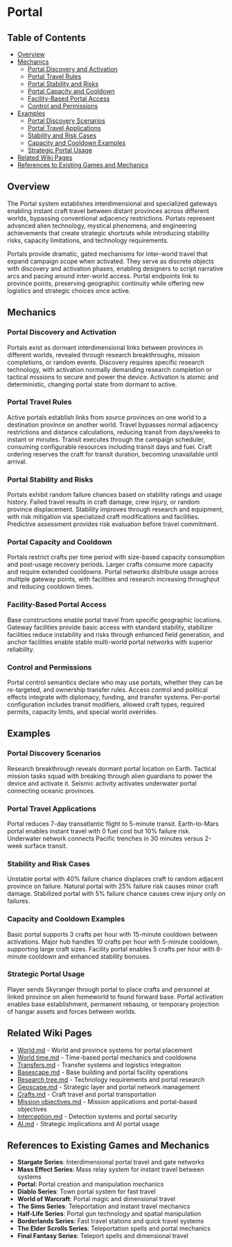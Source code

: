 # Portal

## Table of Contents
- [Overview](#overview)
- [Mechanics](#mechanics)
  - [Portal Discovery and Activation](#portal-discovery-and-activation)
  - [Portal Travel Rules](#portal-travel-rules)
  - [Portal Stability and Risks](#portal-stability-and-risks)
  - [Portal Capacity and Cooldown](#portal-capacity-and-cooldown)
  - [Facility-Based Portal Access](#facility-based-portal-access)
  - [Control and Permissions](#control-and-permissions)
- [Examples](#examples)
  - [Portal Discovery Scenarios](#portal-discovery-scenarios)
  - [Portal Travel Applications](#portal-travel-applications)
  - [Stability and Risk Cases](#stability-and-risk-cases)
  - [Capacity and Cooldown Examples](#capacity-and-cooldown-examples)
  - [Strategic Portal Usage](#strategic-portal-usage)
- [Related Wiki Pages](#related-wiki-pages)
- [References to Existing Games and Mechanics](#references-to-existing-games-and-mechanics)

## Overview
The Portal system establishes interdimensional and specialized gateways enabling instant craft travel between distant provinces across different worlds, bypassing conventional adjacency restrictions. Portals represent advanced alien technology, mystical phenomena, and engineering achievements that create strategic shortcuts while introducing stability risks, capacity limitations, and technology requirements.

Portals provide dramatic, gated mechanisms for inter-world travel that expand campaign scope when activated. They serve as discrete objects with discovery and activation phases, enabling designers to script narrative arcs and pacing around inter-world access. Portal endpoints link to province points, preserving geographic continuity while offering new logistics and strategic choices once active.

## Mechanics
### Portal Discovery and Activation
Portals exist as dormant interdimensional links between provinces in different worlds, revealed through research breakthroughs, mission completions, or random events. Discovery requires specific research technology, with activation normally demanding research completion or tactical missions to secure and power the device. Activation is atomic and deterministic, changing portal state from dormant to active.

### Portal Travel Rules
Active portals establish links from source provinces on one world to a destination province on another world. Travel bypasses normal adjacency restrictions and distance calculations, reducing transit from days/weeks to instant or minutes. Transit executes through the campaign scheduler, consuming configurable resources including transit days and fuel. Craft ordering reserves the craft for transit duration, becoming unavailable until arrival.

### Portal Stability and Risks
Portals exhibit random failure chances based on stability ratings and usage history. Failed travel results in craft damage, crew injury, or random province displacement. Stability improves through research and equipment, with risk mitigation via specialized craft modifications and facilities. Predictive assessment provides risk evaluation before travel commitment.

### Portal Capacity and Cooldown
Portals restrict crafts per time period with size-based capacity consumption and post-usage recovery periods. Larger crafts consume more capacity and require extended cooldowns. Portal networks distribute usage across multiple gateway points, with facilities and research increasing throughput and reducing cooldown times.

### Facility-Based Portal Access
Base constructions enable portal travel from specific geographic locations. Gateway facilities provide basic access with standard stability, stabilizer facilities reduce instability and risks through enhanced field generation, and anchor facilities enable stable multi-world portal networks with superior reliability.

### Control and Permissions
Portal control semantics declare who may use portals, whether they can be re-targeted, and ownership transfer rules. Access control and political effects integrate with diplomacy, funding, and transfer systems. Per-portal configuration includes transit modifiers, allowed craft types, required permits, capacity limits, and special world overrides.

## Examples
### Portal Discovery Scenarios
Research breakthrough reveals dormant portal location on Earth. Tactical mission tasks squad with breaking through alien guardians to power the device and activate it. Seismic activity activates underwater portal connecting oceanic provinces.

### Portal Travel Applications
Portal reduces 7-day transatlantic flight to 5-minute transit. Earth-to-Mars portal enables instant travel with 0 fuel cost but 10% failure risk. Underwater network connects Pacific trenches in 30 minutes versus 2-week surface transit.

### Stability and Risk Cases
Unstable portal with 40% failure chance displaces craft to random adjacent province on failure. Natural portal with 25% failure risk causes minor craft damage. Stabilized portal with 5% failure chance causes crew injury only on failures.

### Capacity and Cooldown Examples
Basic portal supports 3 crafts per hour with 15-minute cooldown between activations. Major hub handles 10 crafts per hour with 5-minute cooldown, supporting large craft sizes. Facility portal enables 5 crafts per hour with 8-minute cooldown and enhanced stability bonuses.

### Strategic Portal Usage
Player sends Skyranger through portal to place crafts and personnel at linked province on alien homeworld to found forward base. Portal activation enables base establishment, permanent rebasing, or temporary projection of hangar assets and forces between worlds.

## Related Wiki Pages

- [World.md](../geoscape/World.md) - World and province systems for portal placement
- [World time.md](../geoscape/World%20time.md) - Time-based portal mechanics and cooldowns
- [Transfers.md](../economy/Transfers.md) - Transfer systems and logistics integration
- [Basescape.md](../basescape/Basescape.md) - Base building and portal facility operations
- [Research tree.md](../economy/Research%20tree.md) - Technology requirements and portal research
- [Geoscape.md](../geoscape/Geoscape.md) - Strategic layer and portal network management
- [Crafts.md](../crafts/Crafts.md) - Craft travel and portal transportation
- [Mission objectives.md](../battlescape/Mission%20objectives.md) - Mission applications and portal-based objectives
- [Interception.md](../interception/Interception.md) - Detection systems and portal security
- [AI.md](../ai/AI.md) - Strategic implications and AI portal usage

## References to Existing Games and Mechanics

- **Stargate Series**: Interdimensional portal travel and gate networks
- **Mass Effect Series**: Mass relay system for instant travel between systems
- **Portal**: Portal creation and manipulation mechanics
- **Diablo Series**: Town portal system for fast travel
- **World of Warcraft**: Portal magic and dimensional travel
- **The Sims Series**: Teleportation and instant travel mechanics
- **Half-Life Series**: Portal gun technology and spatial manipulation
- **Borderlands Series**: Fast travel stations and quick travel systems
- **The Elder Scrolls Series**: Teleportation spells and portal mechanics
- **Final Fantasy Series**: Teleport spells and dimensional travel

